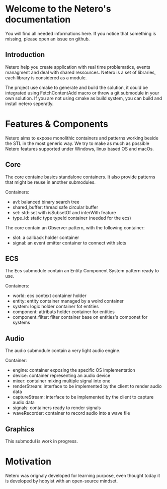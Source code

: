 
# Welcome to the Netero's documentation

You will find all needed informations here. If you notice that something is missing,
please open an issue on github.

## Introduction

Netero help you create application with real time problematics,
events managment and deal with shared ressources.
Netero is a set of libraries, each library is considered as a module.


The project use cmake to generate and build the solution, it could be integrated
using FetchContentAdd macro or threw a git submodule in your own solution. If you
are not using cmake as build system, you can build and install netero seperatly.

# Features & Components 

Netero aims to expose monolithic containers and patterns working beside the STL
in the most generic way. We try to make as much as possible Netero features supported
under Windows, linux based OS and macOs.

## Core

The core containe basics standalone containers. It also provide patterns that might
be reuse in another submodules.

Containers:
 * avl: balanced binary search tree
 * shared_buffer: thread safe circular buffer
 * set: std::set with isSubsetOf and interWith feature
 * type_id: static type typeId container (needed for the ecs)

The core contain an Observer pattern, with the following container:
 * slot: a callback holder container
 * signal: an event emitter container to connect with slots

## ECS

The Ecs submodule contain an Entity Component System pattern ready to use.

Containers:
 * world: ecs context container holder
 * entity: entity container managed by a wolrd container
 * system: logic holder container fot entities
 * component: attributs holder container for entities
 * component_filter: filter container base on entities's componet for systems

## Audio

The audio submodule contain a very light audio engine.

Container:
 * engine: container exposing the specific OS implementation
 * device: container representing an audio device
 * mixer: container mixing multiple signal into one
 * renderStream: interface to be implemented by the client to render audio data
 * captureStream: interface to be implemented by the client to capture audio data
 * signals: containers ready to render signals
 * waveRecorder: container to record audio into a wave file

## Graphics

This submodul is work in progress.

# Motivation

Netero was orignaly developed for learning purpose, even thought today it is developed by
hobyist with an open-source mindset.

